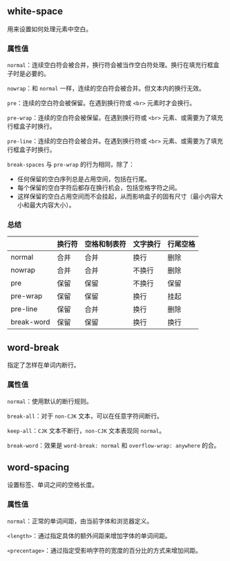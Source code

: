 ## white-space

用来设置如何处理元素中空白。

### 属性值

`normal`：连续空白符会被合并，换行符会被当作空白符处理。换行在填充行框盒子时是必要的。

`nowrap`：和 `normal` 一样，连续的空白符会被合并。但文本内的换行无效。

`pre`：连续的空白符会被保留。在遇到换行符或 `<br>` 元素时才会换行。

`pre-wrap`：连续的空白符会被保留。在遇到换行符或 `<br>` 元素、或需要为了填充行框盒子时换行。

`pre-line`：连续的空白符会被合并。在遇到换行符或 `<br>` 元素、或需要为了填充行框盒子时换行。

`break-spaces` 与 `pre-wrap` 的行为相同，除了：

- 任何保留的空白序列总是占用空间，包括在行尾。
- 每个保留的空白字符后都存在换行机会，包括空格字符之间。
- 这样保留的空白占用空间而不会挂起，从而影响盒子的固有尺寸（最小内容大小和最大内容大小）。

### 总结

|            | 换行符 | 空格和制表符 | 文字换行 | 行尾空格 |
| ---------- | ------ | ------------ | -------- | -------- |
| normal     | 合并   | 合并         | 换行     | 删除     |
| nowrap     | 合并   | 合并         | 不换行   | 删除     |
| pre        | 保留   | 保留         | 不换行   | 保留     |
| pre-wrap   | 保留   | 保留         | 换行     | 挂起     |
| pre-line   | 保留   | 合并         | 换行     | 删除     |
| break-word | 保留   | 保留         | 换行     | 换行     |

## word-break

指定了怎样在单词内断行。

### 属性值

`normal`：使用默认的断行规则。

`break-all`：对于 `non-CJK` 文本，可以在任意字符间断行。

`keep-all`：`CJK` 文本不断行，`non-CJK` 文本表现同 `normal`。

`break-word`：效果是 `word-break: normal` 和 `overflow-wrap: anywhere` 的合。

## word-spacing

设置标签、单词之间的空格长度。

### 属性值

`normal`：正常的单词间距，由当前字体和浏览器定义。

`<length>`：通过指定具体的额外间距来增加字体的单词间距。

`<precentage>`：通过指定受影响字符的宽度的百分比的方式来增加间距。
